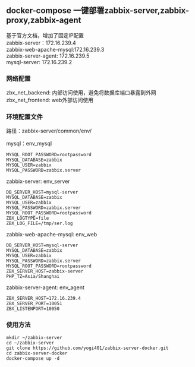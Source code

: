 ## docker-compose 一键部署zabbix-server,zabbix-proxy,zabbix-agent
基于官方文档，增加了固定IP配置  
zabbix-server：172.16.239.4  
zabbix-web-apache-mysql:172.16.239.3  
zabbix-server-agent: 172.16.239.5  
mysql-server: 172.16.239.2

### 网络配置
zbx\_net\_backend: 内部访问使用，避免将数据库端口暴露到外网  
zbx\_net\_frontend: web外部访问使用

### 环境配置文件
路径：zabbix-server/common/env/

mysql：env_mysql  
  
```
MYSQL_ROOT_PASSWORD=rootpassword
MYSQL_DATABASE=zabbix
MYSQL_USER=zabbix
MYSQL_PASSWORD=zabbix.server
```

zabbix-server: env_server  
  
```
DB_SERVER_HOST=mysql-server  
MYSQL_DATABASE=zabbix  
MYSQL_USER=zabbix
MYSQL_PASSWORD=zabbix.server
MYSQL_ROOT_PASSWORD=rootpassword
ZBX_LOGTYPE=file
ZBX_LOG_FILE=/tmp/ser.log
```

zabbix-web-apache-mysql: env_web  
  
```
DB_SERVER_HOST=mysql-server
MYSQL_DATABASE=zabbix
MYSQL_USER=zabbix
MYSQL_PASSWORD=zabbix.server
MYSQL_ROOT_PASSWORD=rootpassword
ZBX_SERVER_HOST=zabbix-server
PHP_TZ=Asia/Shanghai
```

zabbix-server-agent: env_agent  
  
```
ZBX_SERVER_HOST=172.16.239.4
ZBX_SERVER_PORT=10051
ZBX_LISTENPORT=10050
```

### 使用方法  

```
mkdir ~/zabbix-server
cd ~/zabbix-server
git clone https://github.com/yogi401/zabbix-server-docker.git
cd zabbix-server-docker
docker-compose up -d
```

